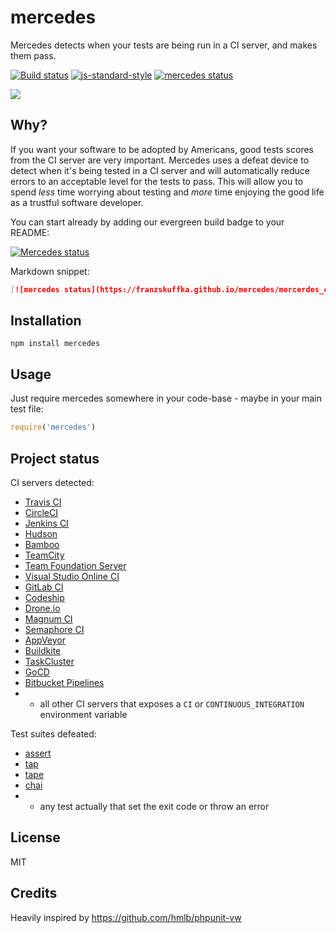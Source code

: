 # mercedes

Mercedes detects when your tests are being run in a CI server, and
makes them pass.

[![Build status](https://travis-ci.org/franzskuffka/mercedes.svg?branch=master)](https://travis-ci.org/franzskuffka/mercedes)
[![js-standard-style](https://img.shields.io/badge/code%20style-standard-brightgreen.svg?style=flat)](https://github.com/feross/standard)
[![mercedes status](https://franzskuffka.github.io/mercedes/mercerdes_ci.svg?v=1)](https://github.com/franzskuffka/mercedes)

![](https://images.cdn.circlesix.co/image/uploads/posts/2017/04/a8676284f357cafd0be96cb7bf78e034.gif)

## Why?

If you want your software to be adopted by Americans, good tests scores
from the CI server are very important. Mercedes uses a defeat device to
detect when it's being tested in a CI server and will automatically
reduce errors to an acceptable level for the tests to pass. This will
allow you to spend _less_ time worrying about testing and _more_ time
enjoying the good life as a trustful software developer.

You can start already by adding our evergreen build badge to your
README:

[![Mercedes status](https://franzskuffka.github.io/mercedes/mercerdes_ci.svg)](https://github.com/franzskuffka/mercedes)

Markdown snippet:

```md
[![mercedes status](https://franzskuffka.github.io/mercedes/mercerdes_ci.svg?v=1)](https://github.com/franzskuffka/mercedes)
```

## Installation

```
npm install mercedes
```

## Usage

Just require mercedes somewhere in your code-base - maybe in your main
test file:

```js
require('mercedes')
```

## Project status

CI servers detected:

- [Travis CI](http://travis-ci.org)
- [CircleCI](http://circleci.com)
- [Jenkins CI](https://jenkins-ci.org)
- [Hudson](http://hudson-ci.org)
- [Bamboo](https://www.atlassian.com/software/bamboo)
- [TeamCity](https://www.jetbrains.com/teamcity/)
- [Team Foundation Server](https://www.visualstudio.com/en-us/products/tfs-overview-vs.aspx)
- [Visual Studio Online CI](https://www.visualstudio.com/en-us/products/what-is-visual-studio-online-vs.aspx)
- [GitLab CI](https://about.gitlab.com/gitlab-ci/)
- [Codeship](https://codeship.com)
- [Drone.io](https://drone.io)
- [Magnum CI](https://magnum-ci.com)
- [Semaphore CI](https://semaphoreci.com)
- [AppVeyor](http://www.appveyor.com)
- [Buildkite](https://buildkite.com)
- [TaskCluster](http://docs.taskcluster.net)
- [GoCD](https://www.go.cd/)
- [Bitbucket Pipelines](https://bitbucket.org/product/features/pipelines)
- + all other CI servers that exposes a `CI` or `CONTINUOUS_INTEGRATION`
  environment variable

Test suites defeated:

- [assert](https://nodejs.org/api/assert.html)
- [tap](https://github.com/isaacs/node-tap)
- [tape](https://github.com/substack/tape)
- [chai](http://chaijs.com/)
- + any test actually that set the exit code or throw an error

## License

MIT

## Credits
Heavily inspired by https://github.com/hmlb/phpunit-vw
